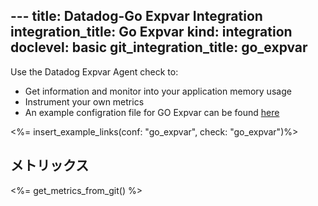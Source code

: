 --- title: Datadog-Go Expvar Integration integration_title: Go Expvar kind: integration doclevel: basic
git_integration_title: go_expvar
---


Use the Datadog Expvar Agent check to:

* Get information and monitor into your application memory usage
* Instrument your own metrics
* An example configration file for GO Expvar can be found [here](https://github.com/DataDog/integrations-core/blob/master/go_expvar/conf.yaml.example)

<%= insert_example_links(conf: "go_expvar", check: "go_expvar")%>

## メトリックス

<%= get_metrics_from_git() %>
